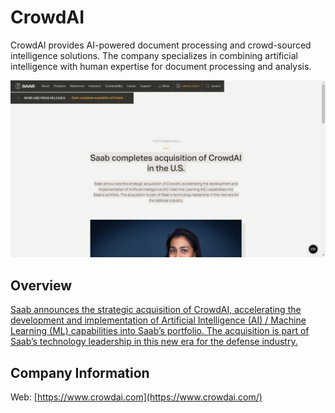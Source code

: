 # CrowdAI

CrowdAI provides AI-powered document processing and crowd-sourced intelligence solutions. The company specializes in combining artificial intelligence with human expertise for document processing and analysis.

![CrowdAI](assets\crowdai.png)


## Overview

[Saab announces the strategic acquisition of CrowdAI, accelerating the development and implementation of Artificial Intelligence (AI) / Machine Learning (ML) capabilities into Saab’s portfolio. The acquisition is part of Saab’s technology leadership in this new era for the defense industry.](https://www.saab.com/markets/united-states/us-newsroom/news-and-press-releases/2023/saab-completes-acquisition-of-crowdai-in-the-u.s)

## Company Information

Web: [https://www.crowdai.com](https://www.crowdai.com/) 